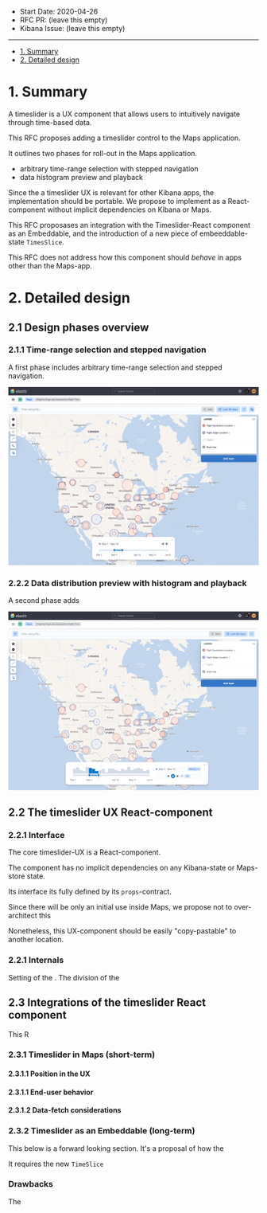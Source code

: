 - Start Date: 2020-04-26
- RFC PR: (leave this empty)
- Kibana Issue: (leave this empty)

---
- [1. Summary](#1-summary)
- [2. Detailed design](#2-detailed-design)

# 1. Summary

A timeslider is a UX component that allows users to intuitively navigate through time-based data.

This RFC proposes adding a timeslider control to the Maps application. 

It outlines two phases for roll-out in the Maps application.
- arbitrary time-range selection with stepped navigation
- data histogram preview and playback



Since the a timeslider UX is relevant for other Kibana apps, the implementation should be portable. We propose to implement as a React-component 
without implicit dependencies on Kibana or Maps.


This RFC proposases an integration with the Timeslider-React component as an Embeddable, and the introduction of a new piece of embeeddable-state `TimesSlice`.

This RFC does not address how this component should _behave_ in apps other than the Maps-app.


# 2. Detailed design


## 2.1 Design phases overview

### 2.1.1 Time-range selection and stepped navigation


A first phase includes arbitrary time-range selection and stepped navigation.

![Timeslider version 1](../images/timeslider/v1.png)


### 2.2.2 Data distribution preview with histogram and playback

A second phase adds 

![Timeslider version 2](../images/timeslider/v2.png)


## 2.2 The timeslider UX React-component


### 2.2.1 Interface

The core timeslider-UX is a React-component.

The component has no implicit dependencies on any Kibana-state or Maps-store state. 

Its interface its fully defined by its `props`-contract.





Since there will be only an initial use inside Maps, we propose not to over-architect this 

Nonetheless, this UX-component should be easily "copy-pastable" to another location.


### 2.2.1 Internals

Setting of the . The division of the 



## 2.3 Integrations of the timeslider React component

This R

### 2.3.1 Timeslider in Maps (short-term)


#### 2.3.1.1 Position in the UX


#### 2.3.1.1 End-user behavior

#### 2.3.1.2 Data-fetch considerations



### 2.3.2 Timeslider as an Embeddable (long-term)

This below is a forward looking section. It's a proposal of how the

It requires the new
`TimeSlice`

### Drawbacks

The